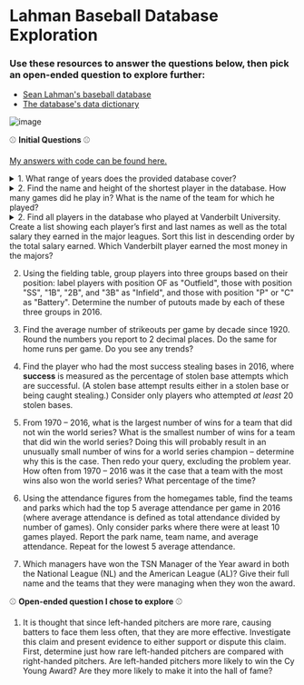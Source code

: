 # Lahman Baseball Database Exploration

### Use these resources to answer the questions below, then pick an open-ended question to explore further:
- [Sean Lahman's baseball database](http://www.seanlahman.com/baseball-archive/statistics)
- [The database's data dictionary](http://www.seanlahman.com/files/database/readme2016.txt)

![image](https://user-images.githubusercontent.com/31106403/101530538-a9e18800-3957-11eb-9854-1329519b707b.png)

:baseball:  **Initial Questions**  :baseball:

[My answers with code can be found here.](https://github.com/KYandow/lahman-baseball-SQL/files/5661529/lahman-sql-answers.pdf)

<details>
    <summary>1. What range of years does the provided database cover?</summary>

#### 1871 to 2016
```sql
SELECT MAX(f.yearid) --Use MIN for earliest
  FROM people p 
       INNER JOIN pitching i 
       ON p.playerid = i.playerid	
       INNER JOIN batting b
       ON p.playerid = b.playerid  
       INNER JOIN fielding f 
       ON p.playerid = f.playerid
```

</details>

<details>
    <summary>2. Find the name and height of the shortest player in the database. How many games did he play in? What is the name of the team for which he played?</summary>

#### 43 inches, Eddie Gaedel, Saint Louis Browns
```sql
SELECT height, namefirst, namelast, debut, finalgame, b.teamid
  FROM people p 
       INNER JOIN batting b 
       ON p.playerid = b.playerid
 WHERE height = 
       (SELECT MIN(height) FROM people)
```

</details>

<details>
    <summary>2. Find all players in the database who played at Vanderbilt University. Create a list showing each player’s first and last names as well as the total salary they earned in the major leagues. Sort this list in descending order by the total salary earned. Which Vanderbilt player earned the most money in the majors?</summary>

Earnings | schoolname | namefirst | namelast
---------|------------|-----------|----------
$245,553,888 | Vanderbilt |	David	| Price
$62,045,112	| Vanderbilt | Pedro	| Alvarez
$21,500,000	| Vanderbilt | Scott	| Sanderson
$20,512,500	| Vanderbilt | Mike |	Minor
$16,867,500	| Vanderbilt |	Joey |	Cora
$12,800,000	| Vanderbilt | Mark	| Prior
$12,183,000	| Vanderbilt | Ryan	| Flaherty
$7,920,000	| Vanderbilt | Josh	| Paul
$4,627,500	| Vanderbilt | Sonny | Gray
$4,188,836	| Vanderbilt | Mike	| Baxter
$3,702,000	| Vanderbilt | Jensen	| Lewis
$3,180,000	| Vanderbilt | Matt	| Kata
$2,000,000	| Vanderbilt | Nick	| Christiani
$1,154,400	| Vanderbilt | Jeremy	| Sowers
$540,000	| Vanderbilt | Scotti	| Madison


```sql
SELECT SUM(sa.salary) AS dough, 
       s.schoolname, p.namefirst, p.namelast  
  FROM schools s 
       INNER JOIN collegeplaying c 
       ON s.schoolid = c.schoolid
	  INNER JOIN people p 
       ON p.playerid = c.playerid
	  INNER JOIN salaries sa 
       ON p.playerid = sa.playerid
 WHERE LOWER(s.schoolname) LIKE '%vanderbilt%'
 GROUP BY namefirst, namelast, s.schoolname
 ORDER BY dough DESC
```

</details>
	

2. Using the fielding table, group players into three groups based on their position: label players with position OF as "Outfield", those with position "SS", "1B", "2B", and "3B" as "Infield", and those with position "P" or "C" as "Battery". Determine the number of putouts made by each of these three groups in 2016.
   
1. Find the average number of strikeouts per game by decade since 1920. Round the numbers you report to 2 decimal places. Do the same for home runs per game. Do you see any trends?
   

1. Find the player who had the most success stealing bases in 2016, where __success__ is measured as the percentage of stolen base attempts which are successful. (A stolen base attempt results either in a stolen base or being caught stealing.) Consider only players who attempted _at least_ 20 stolen bases.
	

1.  From 1970 – 2016, what is the largest number of wins for a team that did not win the world series? What is the smallest number of wins for a team that did win the world series? Doing this will probably result in an unusually small number of wins for a world series champion – determine why this is the case. Then redo your query, excluding the problem year. How often from 1970 – 2016 was it the case that a team with the most wins also won the world series? What percentage of the time?


8. Using the attendance figures from the homegames table, find the teams and parks which had the top 5 average attendance per game in 2016 (where average attendance is defined as total attendance divided by number of games). Only consider parks where there were at least 10 games played. Report the park name, team name, and average attendance. Repeat for the lowest 5 average attendance.


8. Which managers have won the TSN Manager of the Year award in both the National League (NL) and the American League (AL)? Give their full name and the teams that they were managing when they won the award.


:baseball:  **Open-ended question I chose to explore**  :baseball:


1. It is thought that since left-handed pitchers are more rare, causing batters to face them less often, that they are more effective. Investigate this claim and present evidence to either support or dispute this claim. First, determine just how rare left-handed pitchers are compared with right-handed pitchers. Are left-handed pitchers more likely to win the Cy Young Award? Are they more likely to make it into the hall of fame?

  
